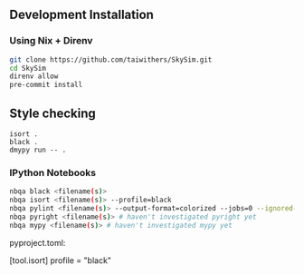 ## Development Installation

### Using Nix + Direnv
```bash
git clone https://github.com/taiwithers/SkySim.git
cd SkySim
direnv allow
pre-commit install
```
## Style checking
```
isort .
black .
dmypy run -- .
```

### IPython Notebooks
```bash
nbqa black <filename(s)>
nbqa isort <filename(s)> --profile=black
nbqa pylint <filename(s)> --output-format=colorized --jobs=0 --ignored-modules="astropy.units" --recursive
nbqa pyright <filename(s)> # haven't investigated pyright yet
nbqa mypy <filename(s)> # haven't investigated mypy yet
```

pyproject.toml:

[tool.isort]
profile = "black"

